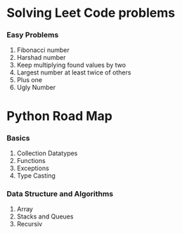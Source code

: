 # Solving Leet Code problems
<h3> Easy Problems </h3>

1. Fibonacci number 
2. Harshad number
3. Keep multiplying found values by two
4. Largest number at least twice of others
5. Plus one
6. Ugly Number

# Python Road Map
<h3>Basics</h3>

1. Collection Datatypes
2. Functions
3. Exceptions
4. Type Casting

<h3> Data Structure and Algorithms </h3>

1. Array
2. Stacks and Queues
3. Recursiv
